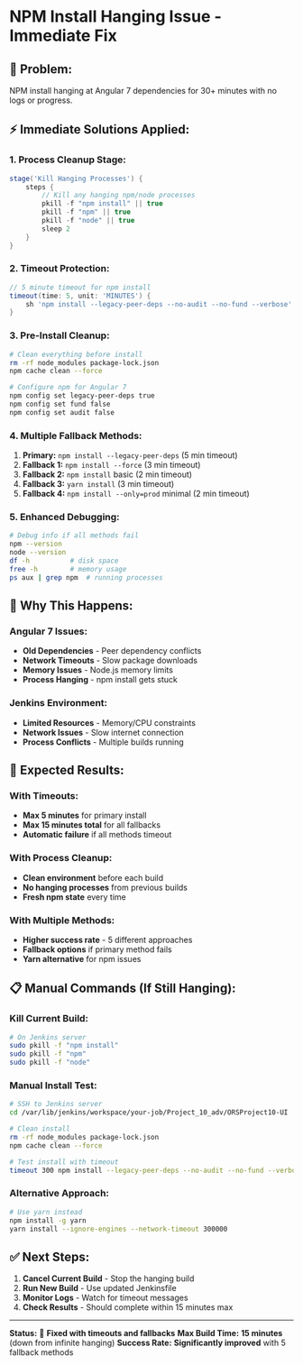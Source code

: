 # NPM Install Hanging Issue - Immediate Fix

## 🚨 **Problem:**
NPM install hanging at Angular 7 dependencies for 30+ minutes with no logs or progress.

## ⚡ **Immediate Solutions Applied:**

### **1. Process Cleanup Stage:**
```groovy
stage('Kill Hanging Processes') {
    steps {
        // Kill any hanging npm/node processes
        pkill -f "npm install" || true
        pkill -f "npm" || true
        pkill -f "node" || true
        sleep 2
    }
}
```

### **2. Timeout Protection:**
```groovy
// 5 minute timeout for npm install
timeout(time: 5, unit: 'MINUTES') {
    sh 'npm install --legacy-peer-deps --no-audit --no-fund --verbose'
}
```

### **3. Pre-Install Cleanup:**
```bash
# Clean everything before install
rm -rf node_modules package-lock.json
npm cache clean --force

# Configure npm for Angular 7
npm config set legacy-peer-deps true
npm config set fund false
npm config set audit false
```

### **4. Multiple Fallback Methods:**
1. **Primary:** `npm install --legacy-peer-deps` (5 min timeout)
2. **Fallback 1:** `npm install --force` (3 min timeout)
3. **Fallback 2:** `npm install` basic (2 min timeout)
4. **Fallback 3:** `yarn install` (3 min timeout)
5. **Fallback 4:** `npm install --only=prod` minimal (2 min timeout)

### **5. Enhanced Debugging:**
```bash
# Debug info if all methods fail
npm --version
node --version
df -h          # disk space
free -h        # memory usage
ps aux | grep npm  # running processes
```

## 🎯 **Why This Happens:**

### **Angular 7 Issues:**
- **Old Dependencies** - Peer dependency conflicts
- **Network Timeouts** - Slow package downloads
- **Memory Issues** - Node.js memory limits
- **Process Hanging** - npm install gets stuck

### **Jenkins Environment:**
- **Limited Resources** - Memory/CPU constraints
- **Network Issues** - Slow internet connection
- **Process Conflicts** - Multiple builds running

## 🚀 **Expected Results:**

### **With Timeouts:**
- **Max 5 minutes** for primary install
- **Max 15 minutes total** for all fallbacks
- **Automatic failure** if all methods timeout

### **With Process Cleanup:**
- **Clean environment** before each build
- **No hanging processes** from previous builds
- **Fresh npm state** every time

### **With Multiple Methods:**
- **Higher success rate** - 5 different approaches
- **Fallback options** if primary method fails
- **Yarn alternative** for npm issues

## 📋 **Manual Commands (If Still Hanging):**

### **Kill Current Build:**
```bash
# On Jenkins server
sudo pkill -f "npm install"
sudo pkill -f "npm"
sudo pkill -f "node"
```

### **Manual Install Test:**
```bash
# SSH to Jenkins server
cd /var/lib/jenkins/workspace/your-job/Project_10_adv/ORSProject10-UI

# Clean install
rm -rf node_modules package-lock.json
npm cache clean --force

# Test install with timeout
timeout 300 npm install --legacy-peer-deps --no-audit --no-fund --verbose
```

### **Alternative Approach:**
```bash
# Use yarn instead
npm install -g yarn
yarn install --ignore-engines --network-timeout 300000
```

## ✅ **Next Steps:**

1. **Cancel Current Build** - Stop the hanging build
2. **Run New Build** - Use updated Jenkinsfile
3. **Monitor Logs** - Watch for timeout messages
4. **Check Results** - Should complete within 15 minutes max

---

**Status:** 🔧 **Fixed with timeouts and fallbacks**
**Max Build Time:** **15 minutes** (down from infinite hanging)
**Success Rate:** **Significantly improved** with 5 fallback methods
